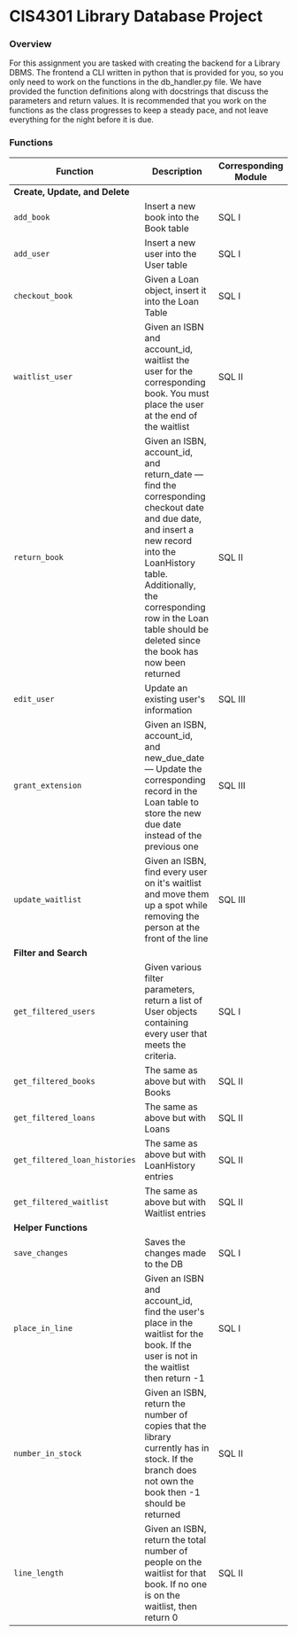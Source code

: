 # CIS4301 Library Database Project

### Overview
For this assignment you are tasked with creating the backend for a Library DBMS. The frontend a CLI written in python 
that is provided for you, so you only need to work on the functions in the db_handler.py file. We have provided the function definitions along with docstrings that discuss the parameters and return values. It is recommended that you
work on the functions as the class progresses to keep a steady pace, and not leave everything for the night before it is due.



### Functions

| Function                       | Description                                                                                                                                                                                                                                                        | Corresponding Module |
|--------------------------------|--------------------------------------------------------------------------------------------------------------------------------------------------------------------------------------------------------------------------------------------------------------------|----------------------|
| **Create, Update, and Delete** |                                                                                                                                                                                                                                                                    |                      |
| `add_book`                     | Insert a new book into the Book table                                                                                                                                                                                                                              | SQL I                |
| `add_user`                     | Insert a new user into the User table                                                                                                                                                                                                                              | SQL I                |
| `checkout_book`                | Given a Loan object, insert it into the Loan Table                                                                                                                                                                                                                 | SQL I                |
| `waitlist_user`                | Given an ISBN and account\_id, waitlist the user for the corresponding book. You must place the user at the end of the waitlist                                                                                                                                    | SQL II               |
| `return_book`                  | Given an ISBN, account\_id, and return\_date — find the corresponding checkout date and due date, and insert a new record into the LoanHistory table. Additionally, the corresponding row in the Loan table should be deleted since the book has now been returned | SQL II               |
| `edit_user`                    | Update an existing user's information                                                                                                                                                                                                                              | SQL III              |
| `grant_extension`              | Given an ISBN, account\_id, and new\_due\_date — Update the corresponding record in the Loan table to store the new due date instead of the previous one                                                                                                           | SQL III              |
| `update_waitlist`              | Given an ISBN, find every user on it's waitlist and move them up a spot while removing the person at the front of the line                                                                                                                                         | SQL III              |
| **Filter and Search**          |                                                                                                                                                                                                                                                                    |                      |
| `get_filtered_users`           | Given various filter parameters, return a list of User objects containing every user that meets the criteria.                                                                                                                                                      | SQL I                | 
| `get_filtered_books`           | The same as above but with Books                                                                                                                                                                                                                                   | SQL II               | 
| `get_filtered_loans`           | The same as above but with Loans                                                                                                                                                                                                                                   | SQL II               | 
| `get_filtered_loan_histories`  | The same as above but with LoanHistory entries                                                                                                                                                                                                                     | SQL II               | 
| `get_filtered_waitlist`        | The same as above but with Waitlist entries                                                                                                                                                                                                                        | SQL II               | 
| **Helper Functions**           |                                                                                                                                                                                                                                                                    |                      |
| `save_changes`                 | Saves the changes made to the DB                                                                                                                                                                                                                                   | SQL I                |
| `place_in_line`                | Given an ISBN and account\_id, find the user's place in the waitlist for the book. If the user is not in the waitlist then return -1                                                                                                                               | SQL I                |
| `number_in_stock`              | Given an ISBN, return the number of copies that the library currently has in stock. If the branch does not own the book then -1 should be returned                                                                                                                 | SQL II               |
| `line_length`                  | Given an ISBN, return the total number of people on the waitlist for that book. If no one is on the waitlist, then return 0                                                                                                                                        | SQL II               |
